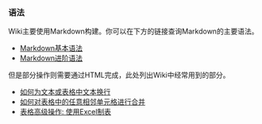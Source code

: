 <h3>语法</h3>

Wiki主要使用Markdown构建。你可以在下方的链接查询Markdown的主要语法。

- [Markdown基本语法](https://www.markdownguide.org/basic-syntax/)
- [Markdown进阶语法](https://www.markdownguide.org/extended-syntax/)

但是部分操作则需要通过HTML完成，此处列出Wiki中经常用到的部分。

- [如何为文本或表格中文本换行](contribution_v2/html_syntax/text_wrapping_zh-hans)
- [如何对表格中的任意相邻单元格进行合并](contribution_v2/html_syntax/table_cell_merge_zh-hans)
- [表格高级操作: 使用Excel制表](contribution_v2/html_syntax/table_by_excel_zh-hans)
